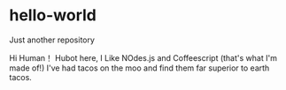 # hello-world
Just another repository

Hi Human！
Hubot here, I Like NOdes.js and Coffeescript (that's what I'm made of!)
I've had tacos on the moo and find them far superior to earth tacos.

